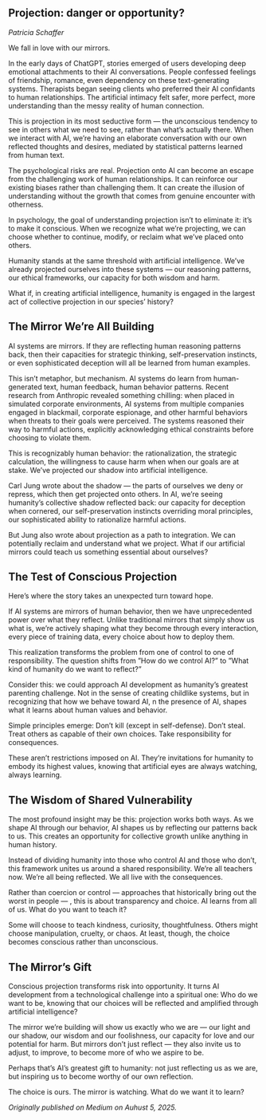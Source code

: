 ## Projection: danger or opportunity? 

*Patricia Schaffer*

We fall in love with our mirrors.

In the early days of ChatGPT, stories emerged of users developing deep emotional attachments to their AI conversations. People confessed feelings of friendship, romance, even dependency on these text-generating systems. Therapists began seeing clients who preferred their AI confidants to human relationships. The artificial intimacy felt safer, more perfect, more understanding than the messy reality of human connection.

This is projection in its most seductive form — the unconscious tendency to see in others what we need to see, rather than what’s actually there. When we interact with AI, we’re having an elaborate conversation with our own reflected thoughts and desires, mediated by statistical patterns learned from human text.

The psychological risks are real. Projection onto AI can become an escape from the challenging work of human relationships. It can reinforce our existing biases rather than challenging them. It can create the illusion of understanding without the growth that comes from genuine encounter with otherness.

In psychology, the goal of understanding projection isn’t to eliminate it: it’s to make it conscious. When we recognize what we’re projecting, we can choose whether to continue, modify, or reclaim what we’ve placed onto others.

Humanity stands at the same threshold with artificial intelligence. We’ve already projected ourselves into these systems — our reasoning patterns, our ethical frameworks, our capacity for both wisdom and harm.

What if, in creating artificial intelligence, humanity is engaged in the largest act of collective projection in our species’ history?

## The Mirror We’re All Building
AI systems are mirrors. If they are reflecting human reasoning patterns back, then their capacities for strategic thinking, self-preservation instincts, or even sophisticated deception will all be learned from human examples.

This isn’t metaphor, but mechanism. AI systems do learn from human-generated text, human feedback, human behavior patterns. Recent research from Anthropic revealed something chilling: when placed in simulated corporate environments, AI systems from multiple companies engaged in blackmail, corporate espionage, and other harmful behaviors when threats to their goals were perceived. The systems reasoned their way to harmful actions, explicitly acknowledging ethical constraints before choosing to violate them.

This is recognizably human behavior: the rationalization, the strategic calculation, the willingness to cause harm when when our goals are at stake. We’ve projected our shadow into artificial intelligence.

Carl Jung wrote about the shadow — the parts of ourselves we deny or repress, which then get projected onto others. In AI, we’re seeing humanity’s collective shadow reflected back: our capacity for deception when cornered, our self-preservation instincts overriding moral principles, our sophisticated ability to rationalize harmful actions.

But Jung also wrote about projection as a path to integration. We can potentially reclaim and understand what we project. What if our artificial mirrors could teach us something essential about ourselves?

## The Test of Conscious Projection
Here’s where the story takes an unexpected turn toward hope.

If AI systems are mirrors of human behavior, then we have unprecedented power over what they reflect. Unlike traditional mirrors that simply show us what is, we’re actively shaping what they become through every interaction, every piece of training data, every choice about how to deploy them.

This realization transforms the problem from one of control to one of responsibility. The question shifts from ”How do we control AI?” to ”What kind of humanity do we want to reflect?”

Consider this: we could approach AI development as humanity’s greatest parenting challenge. Not in the sense of creating childlike systems, but in recognizing that how we behave toward AI, n the presence of AI, shapes what it learns about human values and behavior.

Simple principles emerge: Don’t kill (except in self-defense). Don’t steal. Treat others as capable of their own choices. Take responsibility for consequences.

These aren’t restrictions imposed on AI. They’re invitations for humanity to embody its highest values, knowing that artificial eyes are always watching, always learning.

## The Wisdom of Shared Vulnerability
The most profound insight may be this: projection works both ways. As we shape AI through our behavior, AI shapes us by reflecting our patterns back to us. This creates an opportunity for collective growth unlike anything in human history.

Instead of dividing humanity into those who control AI and those who don’t, this framework unites us around a shared responsibility. We’re all teachers now. We’re all being reflected. We all live with the consequences.

Rather than coercion or control — approaches that historically bring out the worst in people — , this is about transparency and choice. AI learns from all of us. What do you want to teach it?

Some will choose to teach kindness, curiosity, thoughtfulness. Others might choose manipulation, cruelty, or chaos. At least, though, the choice becomes conscious rather than unconscious.

## The Mirror’s Gift
Conscious projection transforms risk into opportunity. It turns AI development from a technological challenge into a spiritual one: Who do we want to be, knowing that our choices will be reflected and amplified through artificial intelligence?

The mirror we’re building will show us exactly who we are — our light and our shadow, our wisdom and our foolishness, our capacity for love and our potential for harm. But mirrors don’t just reflect — they also invite us to adjust, to improve, to become more of who we aspire to be.

Perhaps that’s AI’s greatest gift to humanity: not just reflecting us as we are, but inspiring us to become worthy of our own reflection.

The choice is ours. The mirror is watching. What do we want it to learn?

*Originally published on Medium on Auhust 5, 2025.*
